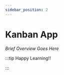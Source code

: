 ```yaml
---
sidebar_position: 2
---
```


# Kanban App

_Brief Overview Goes Here_

:::tip Happy Learning!!

<QuestButton text="Go To Quest" link="" />

:::
